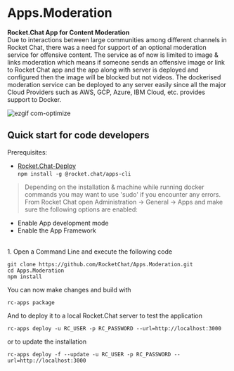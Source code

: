 # Apps.Moderation
**Rocket.Chat App for Content Moderation**<br>
Due to interactions between large communities among different channels in Rocket Chat, there was a need for support of an optional moderation service for offensive content. The service as of now is limited to image & links moderation which means if someone sends an offensive image or link to Rocket Chat app and the app along with server is deployed and configured then the image will be blocked but not videos.
The dockerised moderation service can be deployed to any server easily since all the major Cloud Providers such as AWS, GCP, Azure, IBM Cloud, etc. provides support to Docker.

![ezgif com-optimize](https://user-images.githubusercontent.com/18248623/89886718-babcff80-dbea-11ea-9c19-afee96f9aff1.gif)


## Quick start for code developers
Prerequisites:

* [Rocket.Chat-Deploy](https://docs.rocket.chat/apps-development/getting-started#installation)<br>
`npm install -g @rocket.chat/apps-cli`
> Depending on the installation & machine while running docker commands you may want to use 'sudo' if you encounter any errors.
From Rocket Chat open Administration -> General -> Apps and make sure the following options are enabled:
 - Enable App development mode 
 - Enable the App Framework
 <br>
1. Open a Command Line and execute the following code

`git clone https://github.com/RocketChat/Apps.Moderation.git`<br>
`cd Apps.Moderation`<br>
`npm install`

You can now make changes and build with

`rc-apps package`

And to deploy it to a local Rocket.Chat server to test the application

`rc-apps deploy -u RC_USER -p RC_PASSWORD --url=http://localhost:3000`

or to update the installation

`rc-apps deploy -f --update -u RC_USER -p RC_PASSWORD --url=http://localhost:3000`
